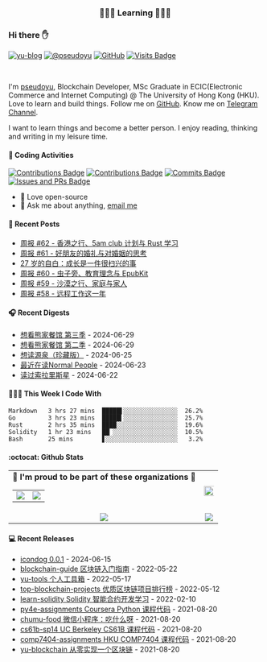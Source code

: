 <p align="center">
 <h3 align="center">🧑🏻‍💻 Learning 🧑🏻‍💻</h3>
</p>

### Hi there ✋

[![yu-blog](https://img.shields.io/badge/blog-yu-9cf?style=flat-square)](https://www.pseudoyu.com)
[![@pseudoyu](https://img.shields.io/badge/weibo-%40pseudoyu-critical?style=flat-square)](https://weibo.com/3675416370/profile)
[![GitHub](https://img.shields.io/github/followers/pseudoyu?logo=github&style=flat-square)](https://github.com/pseudoyu)
[![Visits Badge](https://badges.strrl.dev/visits/pseudoyu/pseudoyu?style=flat-square)](https://github.com/pseudoyu)

<br />

I'm [pseudoyu](https://www.pseudoyu.com), Blockchain Developer, MSc Graduate in ECIC(Electronic Commerce and Internet Computing) @ The University of Hong Kong (HKU). Love to learn and build things. Follow me on [GitHub](https://github.com/pseudoyu). Know me on [Telegram Channel](https://t.me/pseudoyulife).

I want to learn things and become a better person. I enjoy reading, thinking and writing in my leisure time.

#### 🔨 Coding Activities

[![Contributions Badge](https://badges.strrl.dev/contributions/all/pseudoyu?style=flat-square)](https://github.com/pseudoyu)
[![Contributions Badge](https://badges.strrl.dev/contributions/weekly/pseudoyu?style=flat-square)](https://github.com/pseudoyu)
[![Commits Badge](https://badges.strrl.dev/commits/weekly/pseudoyu?style=flat-square)](https://github.com/pseudoyu)
[![Issues and PRs Badge](https://badges.strrl.dev/issues-and-prs/weekly/pseudoyu?style=flat-square)](https://github.com/pseudoyu)

- 💼 Love open-source
- 💬 Ask me about anything, [email me](mailto:pseudoyu@connect.hku.hk)

#### 📰 Recent Posts

<!-- blog starts -->
* <a href=https://www.pseudoyu.com/zh/2024/06/23/weekly_review_20240623/ target='_blank'>周报 #62 - 香港之行、5am club 计划与 Rust 学习</a>
* <a href=https://www.pseudoyu.com/zh/2024/06/16/weekly_review_20240616/ target='_blank'>周报 #61 - 好朋友的婚礼与对婚姻的思考</a>
* <a href=https://www.pseudoyu.com/zh/2024/06/06/yearly_review_27/ target='_blank'>27 岁的自白：成长是一件很扫兴的事</a>
* <a href=https://www.pseudoyu.com/zh/2024/06/02/weekly_review_20240602/ target='_blank'>周报 #60 - 虫子旁、教育理念与 EpubKit</a>
* <a href=https://www.pseudoyu.com/zh/2024/05/15/weekly_review_20240515/ target='_blank'>周报 #59 - 沙漠之行、家庭与家人</a>
* <a href=https://www.pseudoyu.com/zh/2024/04/30/weekly_review_20240430/ target='_blank'>周报 #58 - 远程工作这一年</a>
<!-- blog ends -->

#### 🎧 Recent Digests

<!-- douban starts -->
* <a href='http://movie.douban.com/subject/36631942/' target='_blank'>想看熊家餐馆 第三季</a> - 2024-06-29
* <a href='http://movie.douban.com/subject/35993168/' target='_blank'>想看熊家餐馆 第二季</a> - 2024-06-29
* <a href='https://book.douban.com/subject/34942548/' target='_blank'>想读源泉（珍藏版）</a> - 2024-06-25
* <a href='https://book.douban.com/subject/34453257/' target='_blank'>最近在读Normal People</a> - 2024-06-23
* <a href='https://book.douban.com/subject/35049755/' target='_blank'>读过索拉里斯星</a> - 2024-06-22
<!-- douban ends -->

#### 👨🏻‍💻 This Week I Code With

<!-- code_time starts -->

```text
Markdown   3 hrs 27 mins  █████▌░░░░░░░░░░░░░░░  26.2%
Go         3 hrs 23 mins  █████▍░░░░░░░░░░░░░░░  25.7%
Rust       2 hrs 35 mins  ████░░░░░░░░░░░░░░░░░  19.6%
Solidity   1 hr 23 mins   ██▏░░░░░░░░░░░░░░░░░░  10.5%
Bash       25 mins        ▋░░░░░░░░░░░░░░░░░░░░   3.2%
```

<!-- code_time ends -->

#### :octocat: Github Stats

<table align="center" width="100%">
  <tr>
    <td align="center">
      <strong> 🌟 I'm proud to be part of these organizations 🌟 </strong><br>
      <table>
        <tr>
          <td align="center">
            <a href="https://github.com/NaturalSelectionLabs">
              <img src="https://avatars.githubusercontent.com/u/82145280?s=150&v=4" />
            </a>
          </td>
          <td align="center">
            <a href="https://github.com/rss3-network">
              <img src="https://avatars.githubusercontent.com/u/152575164?s=150&v=4" />
            </a>
          </td>
        </tr>
      </table>
    </td>
    <td align="center">
      <img width="120%" src="https://yu-readme.vercel.app/api?username=pseudoyu&count_private=true&theme=gotham&show_icons=true" />
    </td>
  </tr>
  <tr>
          <td align="center">
            <img src="https://yu-readme.vercel.app/api/top-langs/?username=pseudoyu&hide=html,php,css,java,Svelte,smarty&layout=compact&theme=gotham">
          </td>
    <td align="center">
      <!-- <img src="https://yu-github-readme-stats.herokuapp.com/?user=pseudoyu&theme=gotham"> -->
      <img src="https://github-readme-streak-stats.herokuapp.com/?user=pseudoyu&theme=gotham">
    </td>
  </tr>
</table>

#### 💻 Recent Releases

<!-- recent_releases starts -->
* <a href=https://github.com/djyde/icondog/releases/tag/v0.0.1 target='_blank'>icondog 0.0.1</a> - 2024-06-15
* <a href=https://github.com/pseudoyu/blockchain-guide/releases/tag/v0.1.0 target='_blank'>blockchain-guide 区块链入门指南</a> - 2022-05-22
* <a href=https://github.com/pseudoyu/yu-tools/releases/tag/v0.1 target='_blank'>yu-tools 个人工具箱</a> - 2022-05-17
* <a href=https://github.com/pseudoyu/top-blockchain-projects/releases/tag/v1.0.0 target='_blank'>top-blockchain-projects 优质区块链项目排行榜</a> - 2022-05-12
* <a href=https://github.com/pseudoyu/learn-solidity/releases/tag/v1.0.0 target='_blank'>learn-solidity Solidity 智能合约开发学习</a> - 2022-02-10
* <a href=https://github.com/pseudoyu/py4e-assignments/releases/tag/v1.0.0 target='_blank'>py4e-assignments Coursera Python 课程代码</a> - 2021-08-20
* <a href=https://github.com/pseudoyu/chumu-food/releases/tag/v1.0.0 target='_blank'>chumu-food 微信小程序：吃什么呀</a> - 2021-08-20
* <a href=https://github.com/pseudoyu/cs61b-sp14/releases/tag/v0.0.1 target='_blank'>cs61b-sp14 UC Berkeley CS61B 课程代码</a> - 2021-08-20
* <a href=https://github.com/pseudoyu/comp7404-assignments/releases/tag/v1.0.0 target='_blank'>comp7404-assignments HKU COMP7404 课程代码</a> - 2021-08-20
* <a href=https://github.com/pseudoyu/yu-blockchain/releases/tag/v1.0.0 target='_blank'>yu-blockchain 从零实现一个区块链</a> - 2021-08-20
<!-- recent_releases ends -->
